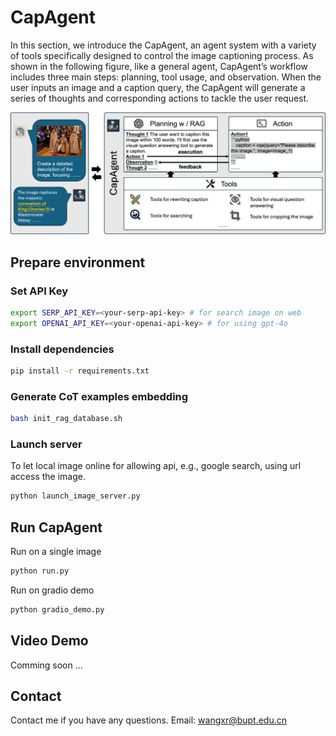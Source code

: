 # CapAgent

In this section, we introduce the CapAgent, an agent system with a variety of tools specifically designed to control the image captioning process. As shown in the following figure, like a general agent, CapAgent’s workflow includes three main steps: planning, tool usage, and observation. When the user inputs an image and a caption query, the CapAgent will generate a series of thoughts and corresponding actions to tackle the user request.

<div align="center">
<img src="assets/readme/method.png"/>
</div>

## Prepare environment


### Set API Key
```bash
export SERP_API_KEY=<your-serp-api-key> # for search image on web
export OPENAI_API_KEY=<your-openai-api-key> # for using gpt-4o
```

### Install dependencies

```bash
pip install -r requirements.txt
```

### Generate CoT examples embedding
```bash
bash init_rag_database.sh
```

### Launch server
To let local image online for allowing api, e.g., google search, using url access the image.
```bash
python launch_image_server.py
```

## Run CapAgent
Run on a single image
```bash
python run.py
```

Run on gradio demo
```bash
python gradio_demo.py
``` 

## Video Demo

Comming soon ...


## Contact
Contact me if you have any questions. Email: wangxr@bupt.edu.cn
